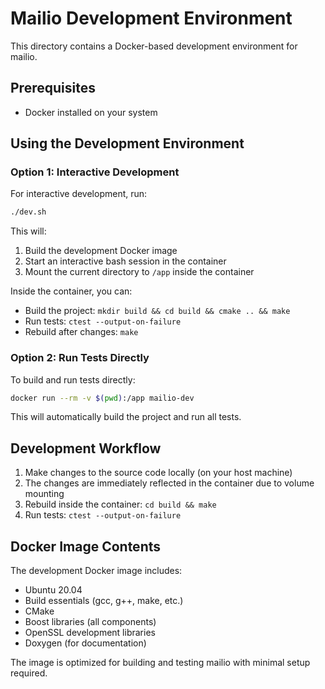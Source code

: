 # Mailio Development Environment

This directory contains a Docker-based development environment for mailio.

## Prerequisites

- Docker installed on your system

## Using the Development Environment

### Option 1: Interactive Development

For interactive development, run:

```bash
./dev.sh
```

This will:
1. Build the development Docker image
2. Start an interactive bash session in the container
3. Mount the current directory to `/app` inside the container

Inside the container, you can:
- Build the project: `mkdir build && cd build && cmake .. && make`
- Run tests: `ctest --output-on-failure`
- Rebuild after changes: `make`

### Option 2: Run Tests Directly

To build and run tests directly:

```bash
docker run --rm -v $(pwd):/app mailio-dev
```

This will automatically build the project and run all tests.

## Development Workflow

1. Make changes to the source code locally (on your host machine)
2. The changes are immediately reflected in the container due to volume mounting
3. Rebuild inside the container: `cd build && make`
4. Run tests: `ctest --output-on-failure`

## Docker Image Contents

The development Docker image includes:
- Ubuntu 20.04
- Build essentials (gcc, g++, make, etc.)
- CMake
- Boost libraries (all components)
- OpenSSL development libraries
- Doxygen (for documentation)

The image is optimized for building and testing mailio with minimal setup required.
